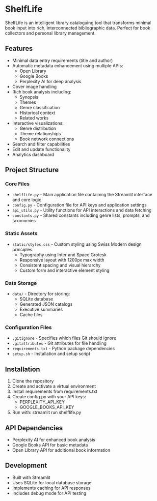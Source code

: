 # ShelfLife

ShelfLife is an intelligent library cataloguing tool that transforms minimal book input into rich, interconnected bibliographic data. Perfect for book collectors and personal library management.

## Features

- Minimal data entry requirements (title and author)
- Automatic metadata enhancement using multiple APIs:
  - Open Library
  - Google Books
  - Perplexity AI for deep analysis
- Cover image handling
- Rich book analysis including:
  - Synopsis
  - Themes
  - Genre classification
  - Historical context
  - Related works
- Interactive visualizations:
  - Genre distribution
  - Theme relationships
  - Book network connections
- Search and filter capabilities
- Edit and update functionality
- Analytics dashboard

## Project Structure

### Core Files
- `shelflife.py` - Main application file containing the Streamlit interface and core logic
- `config.py` - Configuration file for API keys and application settings
- `api_utils.py` - Utility functions for API interactions and data fetching
- `constants.py` - Shared constants including genre lists, prompts, and taxonomies

### Static Assets
- `static/styles.css` - Custom styling using Swiss Modern design principles
  - Typography using Inter and Space Grotesk
  - Responsive layout with 1200px max width
  - Consistent spacing and visual hierarchy
  - Custom form and interactive element styling

### Data Storage
- `data/` - Directory for storing:
  - SQLite database
  - Generated JSON catalogs
  - Executive summaries
  - Cache files

### Configuration Files
- `.gitignore` - Specifies which files Git should ignore
- `.gitattributes` - Git attributes for file handling
- `requirements.txt` - Python package dependencies
- `setup.sh` - Installation and setup script

## Installation

1. Clone the repository
2. Create and activate a virtual environment
3. Install requirements from requirements.txt
4. Create config.py with your API keys:
   - PERPLEXITY_API_KEY
   - GOOGLE_BOOKS_API_KEY
5. Run with: streamlit run shelflife.py

## API Dependencies

- Perplexity AI for enhanced book analysis
- Google Books API for basic metadata
- Open Library API for additional book information

## Development

- Built with Streamlit
- Uses SQLite for local database storage
- Implements caching for API responses
- Includes debug mode for API testing


